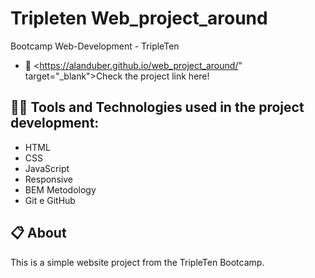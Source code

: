 # Tripleten Web_project_around

Bootcamp Web-Development - TripleTen

- 🔗 <https://alanduber.github.io/web_project_around/" target="_blank">Check the project link here!</a>


## 👨‍💻 Tools and Technologies used in the project development:

- HTML
- CSS
- JavaScript
- Responsive
- BEM Metodology
- Git e GitHub


## 📋 About

This is a simple website project from the TripleTen Bootcamp.

## 


